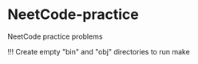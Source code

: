 # NeetCode-practice
NeetCode practice problems

!!! Create empty "bin" and "obj" directories to run make
